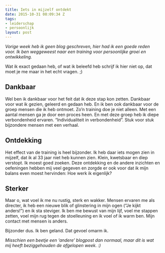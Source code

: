 ```yaml
---
title: Iets in mijzelf ontdekt
date: 2015-10-31 08:09:34 Z
tags:
- leiderschap
- persoonlijk
layout: post
---
```


*Vorige week heb ik geen blog geschreven, hier had ik een goede reden voor. Ik ben weggeweest naar een training voor persoonlijke groei en ontwikkeling.*

Wat ik exact gedaan heb, of wat ik beleefd heb schrijf ik hier niet op, dat moet je me maar in het echt vragen. ;)

## Dankbaar
Wel ben ik dankbaar voor het feit dat ik deze stap kon zetten. Dankbaar voor wat ik gezien, geleerd en gedaan heb. En ik ben ook dankbaar voor de groep mensen die ik heb ontmoet. Zo’n training doe je niet alleen. Met een aantal mensen ga je door een proces heen. En met deze groep heb ik diepe verbondenheid ervaren. “Individualiteit in verbondenheid”. Stuk voor stuk bijzondere mensen met een verhaal.

## Ontdekking
Het effect van de training is heel bijzonder. Ik heb daar iets mogen zien in mijzelf, dat ik al 33 jaar niet heb kunnen zien. Klein, kwetsbaar en diep verstopt. Ik moest goed zoeken. Deze ontdekking en de andere inzichten en oefeningen hebben mij veel gegeven en zorgde er ook voor dat ik mijn balans even moest hervinden: Hoe werk ik eigenlijk?

## Sterker
Maar o, wat voel ik me nu rustig, sterk en wakker. Mensen ervaren me als directer, ik heb een nieuwe blik of glinstering in mijn ogen (“Je kijkt anders!”) en ik sta steviger. Ik ben me bewust van mijn lijf, voel me stappen zetten, voel mijn rug tegen de stoelleuning en ik voel of ik warm ben. Mijn contact met mensen is anders.

Bijzonder dus. Ik ben geland. Dat gevoel omarm ik.

*Misschien een beetje een ‘andere’ blogpost dan normaal, maar dit is wat mij heeft beziggehouden de afgelopen week. :)*